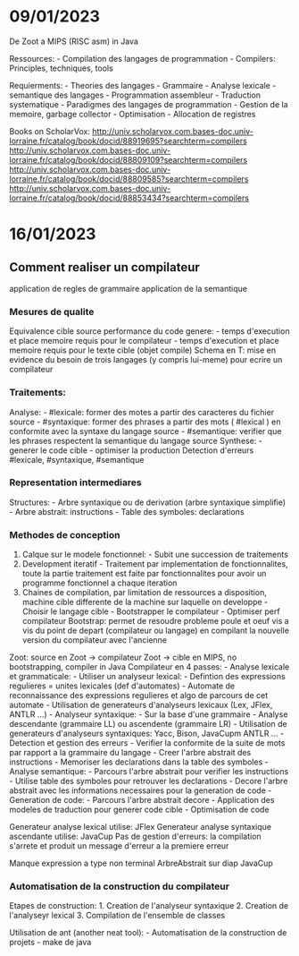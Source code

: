 # 09/01/2023

De Zoot a MIPS (RISC asm) in Java

Ressources:
	- Compilation des langages de programmation
	- Compilers: Principles, techniques, tools

Requierments:
	- Theories des langages
	- Grammaire 
	- Analyse lexicale
	- semantique des langages
	- Programmation assembleur
	- Traduction systematique
	- Paradigmes des langages de programmation
	- Gestion de la memoire, garbage collector
	- Optimisation
	- Allocation de registres

Books on ScholarVox:
	http://univ.scholarvox.com.bases-doc.univ-lorraine.fr/catalog/book/docid/88919695?searchterm=compilers
	http://univ.scholarvox.com.bases-doc.univ-lorraine.fr/catalog/book/docid/88809109?searchterm=compilers
	http://univ.scholarvox.com.bases-doc.univ-lorraine.fr/catalog/book/docid/88809585?searchterm=compilers
	http://univ.scholarvox.com.bases-doc.univ-lorraine.fr/catalog/book/docid/88853434?searchterm=compilers

# 16/01/2023

## Comment realiser un compilateur
application de regles de grammaire
application de la semantique
### Mesures de qualite
Equivalence cible source
	performance du code genere:
		- temps d'execution et place memoire requis pour le compilateur
		- temps d'execution et place memoire requis pour le texte cible (objet compile)
	Schema en T:
		mise en evidence du besoin de trois langages (y compris lui-meme) pour ecrire un compilateur
### Traitements:
Analyse:
	- #lexicale: former des motes a partir des caracteres du fichier source
	- #syntaxique: former des phrases a partir des mots ( #lexical ) en conformite avec la syntaxe du langage source
	- #semantique: verifier que les phrases respectent la semantique du langage source
Synthese:
	- generer le code cible
	- optimiser la production
Detection d'erreurs #lexicale, #syntaxique, #semantique 
### Representation intermediares
Structures:
	- Arbre syntaxique ou de derivation (arbre syntaxique simplifie)
	- Arbre abstrait: instructions
	- Table des symboles: declarations
### Methodes de conception
1. Calque sur le modele fonctionnel:
		- Subit une succession de traitements
2. Development iteratif
		- Traitement par implementation de fonctionnalites, toute la partie traitement est faite par fonctionnalites pour avoir un programme fonctionnel a chaque iteration
3. Chaines de compilation, par limitation de ressources a disposition, machine cible differente de la machine sur laquelle on developpe
		- Choisir le langage cible
		- Bootstrapper le compilateur
		- Optimiser perf compilateur
	Bootstrap: permet de resoudre probleme poule et oeuf vis a vis du point de depart (compilateur ou langage) en compilant la nouvelle version du compilateur avec l'ancienne

Zoot: source en Zoot -> compilateur Zoot -> cible en MIPS, no bootstrapping, compiler in Java
Compilateur en 4 passes:
	- Analyse lexicale et grammaticale:
		- Utiliser un analyseur lexical:
			- Defintion des expressions regulieres = unites lexicales (def d'automates)
			- Automate de reconnaissance des expressions regulieres et algo de parcours de cet automate
			- Utilisation de generateurs d'analyseurs lexicaux (Lex, JFlex, ANTLR ...)
		- Analyseur syntaxique:
			- Sur la base d'une grammaire
			- Analyse descendante (grammaire LL) ou ascendente (grammaire LR)
			- Utilisation de generateurs d'analyseurs syntaxiques: Yacc, Bison, JavaCupm ANTLR ...
			- Detection et gestion des erreurs
		- Verifier la conformite de la suite de mots par rapport a la grammaire du langage
		- Creer l'arbre abstrait des instructions
		- Memoriser les declarations dans la table des symboles
	- Analyse semantique:
		- Parcours l'arbre abstrait pour verifier les instructions
		- Utilise table des symboles pour retrouver les declarations
		- Decore l'arbre abstrait avec les informations necessaires pour la generation de code
	- Generation de code:
		- Parcours l'arbre abstrait decore
		- Application des modeles de traduction pour generer code cible
	- Optimisation de code

Generateur analyse lexical utilise: JFlex
Generateur analyse syntaxique ascendante utilise: JavaCup
Pas de gestion d'erreurs: la compilation s'arrete et produit un message d'erreur a la premiere erreur

Manque expression a type non terminal ArbreAbstrait sur diap JavaCup

### Automatisation de la construction du compilateur
Etapes de construction:
	1. Creation de l'analyseur syntaxique
	2. Creation de l'analyseyr lexical
	3. Compilation de l'ensemble de classes

Utilisation de ant (another neat tool):
	- Automatisation de la construction de projets 
	- make de java

